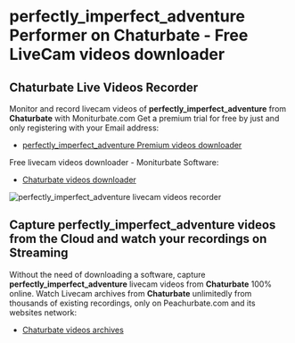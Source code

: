# perfectly_imperfect_adventure Performer on Chaturbate - Free LiveCam videos downloader

## Chaturbate Live Videos Recorder

Monitor and record livecam videos of **perfectly_imperfect_adventure** from **Chaturbate** with Moniturbate.com
Get a premium trial for free by just and only registering with your Email address:
* [perfectly_imperfect_adventure Premium videos downloader](https://moniturbate.com/request-demo-licence-key.html)

Free livecam videos downloader - Moniturbate Software:
* [Chaturbate videos downloader](https://moniturbate.com/moniturbate-download-software.html)

![perfectly_imperfect_adventure livecam videos recorder](https://peachurnet.com/templates/moniturbate-software.png)


## Capture perfectly_imperfect_adventure videos from the Cloud and watch your recordings on Streaming

Without the need of downloading a software, capture **perfectly_imperfect_adventure** livecam videos from **Chaturbate** 100% online.
Watch Livecam archives from **Chaturbate** unlimitedly from thousands of existing recordings, only on Peachurbate.com and its websites network:
* [Chaturbate videos archives](https://peachurnet.com/)